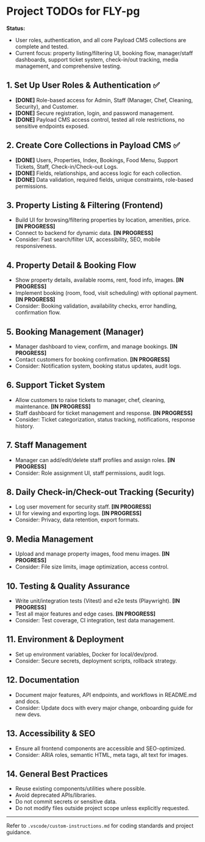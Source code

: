 # Project TODOs for FLY-pg

**Status:**
- User roles, authentication, and all core Payload CMS collections are complete and tested.
- Current focus: property listing/filtering UI, booking flow, manager/staff dashboards, support ticket system, check-in/out tracking, media management, and comprehensive testing.

## 1. Set Up User Roles & Authentication ✅
- **[DONE]** Role-based access for Admin, Staff (Manager, Chef, Cleaning, Security), and Customer.
- **[DONE]** Secure registration, login, and password management.
- **[DONE]** Payload CMS access control, tested all role restrictions, no sensitive endpoints exposed.

## 2. Create Core Collections in Payload CMS ✅
- **[DONE]** Users, Properties, Index, Bookings, Food Menu, Support Tickets, Staff, Check-in/Check-out Logs.
- **[DONE]** Fields, relationships, and access logic for each collection.
- **[DONE]** Data validation, required fields, unique constraints, role-based permissions.

## 3. Property Listing & Filtering (Frontend)
- Build UI for browsing/filtering properties by location, amenities, price. **[IN PROGRESS]**
- Connect to backend for dynamic data. **[IN PROGRESS]**
- Consider: Fast search/filter UX, accessibility, SEO, mobile responsiveness.

## 4. Property Detail & Booking Flow
- Show property details, available rooms, rent, food info, images. **[IN PROGRESS]**
- Implement booking (room, food, visit scheduling) with optional payment. **[IN PROGRESS]**
- Consider: Booking validation, availability checks, error handling, confirmation flow.

## 5. Booking Management (Manager)
- Manager dashboard to view, confirm, and manage bookings. **[IN PROGRESS]**
- Contact customers for booking confirmation. **[IN PROGRESS]**
- Consider: Notification system, booking status updates, audit logs.

## 6. Support Ticket System
- Allow customers to raise tickets to manager, chef, cleaning, maintenance. **[IN PROGRESS]**
- Staff dashboard for ticket management and response. **[IN PROGRESS]**
- Consider: Ticket categorization, status tracking, notifications, response history.

## 7. Staff Management
- Manager can add/edit/delete staff profiles and assign roles. **[IN PROGRESS]**
- Consider: Role assignment UI, staff permissions, audit logs.

## 8. Daily Check-in/Check-out Tracking (Security)
- Log user movement for security staff. **[IN PROGRESS]**
- UI for viewing and exporting logs. **[IN PROGRESS]**
- Consider: Privacy, data retention, export formats.

## 9. Media Management
- Upload and manage property images, food menu images. **[IN PROGRESS]**
- Consider: File size limits, image optimization, access control.

## 10. Testing & Quality Assurance
- Write unit/integration tests (Vitest) and e2e tests (Playwright). **[IN PROGRESS]**
- Test all major features and edge cases. **[IN PROGRESS]**
- Consider: Test coverage, CI integration, test data management.

## 11. Environment & Deployment
- Set up environment variables, Docker for local/dev/prod.
- Consider: Secure secrets, deployment scripts, rollback strategy.

## 12. Documentation
- Document major features, API endpoints, and workflows in README.md and docs.
- Consider: Update docs with every major change, onboarding guide for new devs.

## 13. Accessibility & SEO
- Ensure all frontend components are accessible and SEO-optimized.
- Consider: ARIA roles, semantic HTML, meta tags, alt text for images.

## 14. General Best Practices
- Reuse existing components/utilities where possible.
- Avoid deprecated APIs/libraries.
- Do not commit secrets or sensitive data.
- Do not modify files outside project scope unless explicitly requested.

---
Refer to `.vscode/custom-instructions.md` for coding standards and project guidance.

